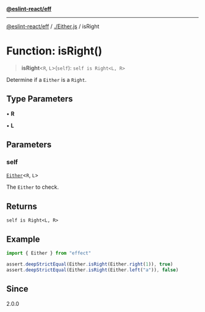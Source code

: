 [**@eslint-react/eff**](../../README.md)

***

[@eslint-react/eff](../../README.md) / [./Either.js](../README.md) / isRight

# Function: isRight()

> **isRight**\<`R`, `L`\>(`self`): `self is Right<L, R>`

Determine if a `Either` is a `Right`.

## Type Parameters

• **R**

• **L**

## Parameters

### self

[`Either`](../type-aliases/Either.md)\<`R`, `L`\>

The `Either` to check.

## Returns

`self is Right<L, R>`

## Example

```ts
import { Either } from "effect"

assert.deepStrictEqual(Either.isRight(Either.right(1)), true)
assert.deepStrictEqual(Either.isRight(Either.left("a")), false)
```

## Since

2.0.0
